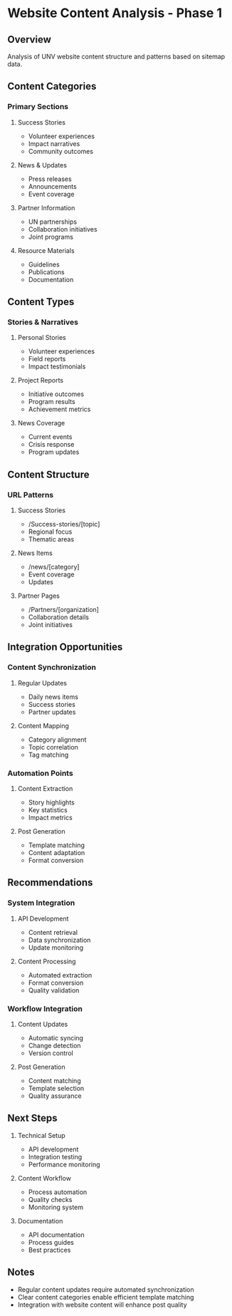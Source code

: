 # Website Content Analysis - Phase 1

## Overview
Analysis of UNV website content structure and patterns based on sitemap data.

## Content Categories

### Primary Sections
1. Success Stories
   - Volunteer experiences
   - Impact narratives
   - Community outcomes

2. News & Updates
   - Press releases
   - Announcements
   - Event coverage

3. Partner Information
   - UN partnerships
   - Collaboration initiatives
   - Joint programs

4. Resource Materials
   - Guidelines
   - Publications
   - Documentation

## Content Types

### Stories & Narratives
1. Personal Stories
   - Volunteer experiences
   - Field reports
   - Impact testimonials

2. Project Reports
   - Initiative outcomes
   - Program results
   - Achievement metrics

3. News Coverage
   - Current events
   - Crisis response
   - Program updates

## Content Structure

### URL Patterns
1. Success Stories
   - /Success-stories/[topic]
   - Regional focus
   - Thematic areas

2. News Items
   - /news/[category]
   - Event coverage
   - Updates

3. Partner Pages
   - /Partners/[organization]
   - Collaboration details
   - Joint initiatives

## Integration Opportunities

### Content Synchronization
1. Regular Updates
   - Daily news items
   - Success stories
   - Partner updates

2. Content Mapping
   - Category alignment
   - Topic correlation
   - Tag matching

### Automation Points
1. Content Extraction
   - Story highlights
   - Key statistics
   - Impact metrics

2. Post Generation
   - Template matching
   - Content adaptation
   - Format conversion

## Recommendations

### System Integration
1. API Development
   - Content retrieval
   - Data synchronization
   - Update monitoring

2. Content Processing
   - Automated extraction
   - Format conversion
   - Quality validation

### Workflow Integration
1. Content Updates
   - Automatic syncing
   - Change detection
   - Version control

2. Post Generation
   - Content matching
   - Template selection
   - Quality assurance

## Next Steps

1. Technical Setup
   - API development
   - Integration testing
   - Performance monitoring

2. Content Workflow
   - Process automation
   - Quality checks
   - Monitoring system

3. Documentation
   - API documentation
   - Process guides
   - Best practices

## Notes
- Regular content updates require automated synchronization
- Clear content categories enable efficient template matching
- Integration with website content will enhance post quality